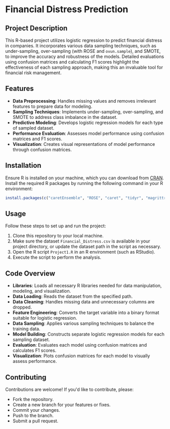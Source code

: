 # Financial Distress Prediction

## Project Description
This R-based project utilizes logistic regression to predict financial distress in companies. It incorporates various data sampling techniques, such as under-sampling, over-sampling (with ROSE and `ovun.sample`), and SMOTE, to improve the accuracy and robustness of the models. Detailed evaluations using confusion matrices and calculating F1 scores highlight the effectiveness of each sampling approach, making this an invaluable tool for financial risk management.

## Features
- **Data Preprocessing**: Handles missing values and removes irrelevant features to prepare data for modeling.
- **Sampling Techniques**: Implements under-sampling, over-sampling, and SMOTE to address class imbalance in the dataset.
- **Predictive Modeling**: Develops logistic regression models for each type of sampled dataset.
- **Performance Evaluation**: Assesses model performance using confusion matrices and F1 scores.
- **Visualization**: Creates visual representations of model performance through confusion matrices.

## Installation
Ensure R is installed on your machine, which you can download from [CRAN](https://cran.r-project.org/). Install the required R packages by running the following command in your R environment:
```R
install.packages(c("caretEnsemble", "ROSE", "caret", "tidyr", "magrittr", "DMwR2", "smotefamily", "tidyverse", "DataExplorer", "ggcorrplot", "psych", "dplyr", "randomForest", "pROC", "knitr"))
```

## Usage
Follow these steps to set up and run the project:
1. Clone this repository to your local machine.
2. Make sure the dataset `Financial_Distress.csv` is available in your project directory, or update the dataset path in the script as necessary.
3. Open the R script `Project1.R` in an R environment (such as RStudio).
4. Execute the script to perform the analysis.

## Code Overview
- **Libraries**: Loads all necessary R libraries needed for data manipulation, modeling, and visualization.
- **Data Loading**: Reads the dataset from the specified path.
- **Data Cleaning**: Handles missing data and unnecessary columns are dropped.
- **Feature Engineering**: Converts the target variable into a binary format suitable for logistic regression.
- **Data Sampling**: Applies various sampling techniques to balance the training data.
- **Model Building**: Constructs separate logistic regression models for each sampling dataset.
- **Evaluation**: Evaluates each model using confusion matrices and calculates F1 scores.
- **Visualization**: Plots confusion matrices for each model to visually assess performance.

## Contributing
Contributions are welcome! If you'd like to contribute, please:
- Fork the repository.
- Create a new branch for your features or fixes.
- Commit your changes.
- Push to the branch.
- Submit a pull request.
